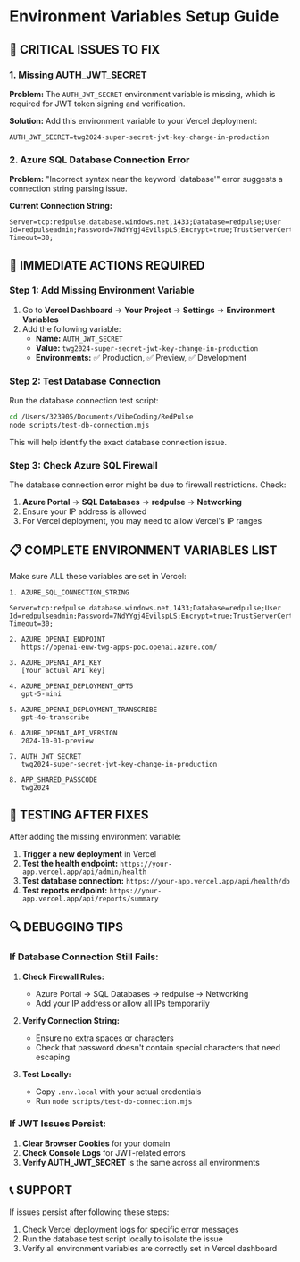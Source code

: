 # Environment Variables Setup Guide

## 🚨 CRITICAL ISSUES TO FIX

### 1. Missing AUTH_JWT_SECRET

**Problem:** The `AUTH_JWT_SECRET` environment variable is missing, which is required for JWT token signing and verification.

**Solution:** Add this environment variable to your Vercel deployment:

```
AUTH_JWT_SECRET=twg2024-super-secret-jwt-key-change-in-production
```

### 2. Azure SQL Database Connection Error

**Problem:** "Incorrect syntax near the keyword 'database'" error suggests a connection string parsing issue.

**Current Connection String:**
```
Server=tcp:redpulse.database.windows.net,1433;Database=redpulse;User Id=redpulseadmin;Password=7NdYYgj4EvilspLS;Encrypt=true;TrustServerCertificate=false;Connection Timeout=30;
```

## 🔧 IMMEDIATE ACTIONS REQUIRED

### Step 1: Add Missing Environment Variable

1. Go to **Vercel Dashboard** → **Your Project** → **Settings** → **Environment Variables**
2. Add the following variable:
   - **Name:** `AUTH_JWT_SECRET`
   - **Value:** `twg2024-super-secret-jwt-key-change-in-production`
   - **Environments:** ✅ Production, ✅ Preview, ✅ Development

### Step 2: Test Database Connection

Run the database connection test script:

```bash
cd /Users/323905/Documents/VibeCoding/RedPulse
node scripts/test-db-connection.mjs
```

This will help identify the exact database connection issue.

### Step 3: Check Azure SQL Firewall

The database connection error might be due to firewall restrictions. Check:

1. **Azure Portal** → **SQL Databases** → **redpulse** → **Networking**
2. Ensure your IP address is allowed
3. For Vercel deployment, you may need to allow Vercel's IP ranges

## 📋 COMPLETE ENVIRONMENT VARIABLES LIST

Make sure ALL these variables are set in Vercel:

```
1. AZURE_SQL_CONNECTION_STRING
   Server=tcp:redpulse.database.windows.net,1433;Database=redpulse;User Id=redpulseadmin;Password=7NdYYgj4EvilspLS;Encrypt=true;TrustServerCertificate=false;Connection Timeout=30;

2. AZURE_OPENAI_ENDPOINT
   https://openai-euw-twg-apps-poc.openai.azure.com/

3. AZURE_OPENAI_API_KEY
   [Your actual API key]

4. AZURE_OPENAI_DEPLOYMENT_GPT5
   gpt-5-mini

5. AZURE_OPENAI_DEPLOYMENT_TRANSCRIBE
   gpt-4o-transcribe

6. AZURE_OPENAI_API_VERSION
   2024-10-01-preview

7. AUTH_JWT_SECRET
   twg2024-super-secret-jwt-key-change-in-production

8. APP_SHARED_PASSCODE
   twg2024
```

## 🧪 TESTING AFTER FIXES

After adding the missing environment variable:

1. **Trigger a new deployment** in Vercel
2. **Test the health endpoint:** `https://your-app.vercel.app/api/admin/health`
3. **Test database connection:** `https://your-app.vercel.app/api/health/db`
4. **Test reports endpoint:** `https://your-app.vercel.app/api/reports/summary`

## 🔍 DEBUGGING TIPS

### If Database Connection Still Fails:

1. **Check Firewall Rules:**
   - Azure Portal → SQL Databases → redpulse → Networking
   - Add your IP address or allow all IPs temporarily

2. **Verify Connection String:**
   - Ensure no extra spaces or characters
   - Check that password doesn't contain special characters that need escaping

3. **Test Locally:**
   - Copy `.env.local` with your actual credentials
   - Run `node scripts/test-db-connection.mjs`

### If JWT Issues Persist:

1. **Clear Browser Cookies** for your domain
2. **Check Console Logs** for JWT-related errors
3. **Verify AUTH_JWT_SECRET** is the same across all environments

## 📞 SUPPORT

If issues persist after following these steps:

1. Check Vercel deployment logs for specific error messages
2. Run the database test script locally to isolate the issue
3. Verify all environment variables are correctly set in Vercel dashboard
